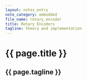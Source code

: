 ```yaml
---
layout: notes_entry
note_category: embedded
file_name: rotary_encoder
title: Rotary Encoders
tagline: theory and implementation
---
```

# {{ page.title }}
## {{ page.tagline }}

